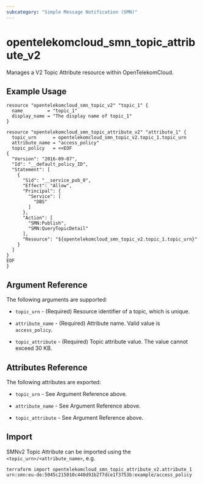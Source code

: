 ```yaml
---
subcategory: "Simple Message Notification (SMN)"
---
```


# opentelekomcloud_smn_topic_attribute_v2

Manages a V2 Topic Attribute resource within OpenTelekomCloud.

## Example Usage

```hcl
resource "opentelekomcloud_smn_topic_v2" "topic_1" {
  name		   = "topic_1"
  display_name = "The display name of topic_1"
}

resource "opentelekomcloud_smn_topic_attribute_v2" "attribute_1" {
  topic_urn      = opentelekomcloud_smn_topic_v2.topic_1.topic_urn
  attribute_name = "access_policy"
  topic_policy   = <<EOF
{
  "Version": "2016-09-07",
  "Id": "__default_policy_ID",
  "Statement": [
    {
      "Sid": "__service_pub_0",
      "Effect": "Allow",
      "Principal": {
        "Service": [
          "OBS"
        ]
      },
      "Action": [
        "SMN:Publish",
        "SMN:QueryTopicDetail"
      ],
      "Resource": "${opentelekomcloud_smn_topic_v2.topic_1.topic_urn}"
    }
  ]
}
EOF
}
```

## Argument Reference

The following arguments are supported:

* `topic_urn` - (Required) Resource identifier of a topic, which is unique.

* `attribute_name` - (Required) Attribute name. Valid value is `access_policy`.

* `topic_attribute` - (Required) Topic attribute value. The value cannot exceed 30 KB.

## Attributes Reference

The following attributes are exported:

* `topic_urn` - See Argument Reference above.

* `attribute_name` - See Argument Reference above.

* `topic_attribute` - See Argument Reference above.

## Import

SMNv2 Topic Attribute can be imported using the `<topic_urn>/<attribute_name>`, e.g.

```shell
terraform import opentelekomcloud_smn_topic_attribute_v2.attribute_1 urn:smn:eu-de:5045c215010c440d91b2f7dce1f3753b:example/access_policy
```
